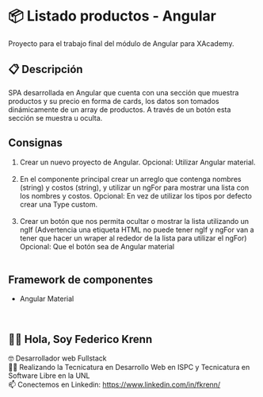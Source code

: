 # 📦 Listado productos - Angular

Proyecto para el trabajo final del módulo de Angular para XAcademy. 

## 📋 Descripción

SPA desarrollada en Angular que cuenta con una sección que muestra productos y su precio en forma de cards, los datos son tomados dinámicamente de un array de productos. A través de un botón esta sección se muestra u oculta.

## Consignas

1. Crear un nuevo proyecto de Angular. Opcional: Utilizar Angular material. <br><br>
2. En el componente principal crear un arreglo que contenga nombres (string) y costos (string), y utilizar un ngFor para mostrar una lista con los nombres y costos. Opcional: En vez de utilizar los tipos por defecto crear una Type custom.<br><br>
3. Crear un botón que nos permita ocultar o mostrar la lista utilizando un ngIf (Advertencia una etiqueta HTML no puede tener ngIf y ngFor van a tener que hacer un wraper al rededor de la lista para utilizar el ngFor) Opcional: Que el botón sea de Angular material<br><br>

## Framework de componentes

- Angular Material

<br>

## 🙋‍♂️ Hola, Soy Federico Krenn
:nerd_face: Desarrollador web Fullstack
<br>
👨‍🎓 Realizando la Tecnicatura en Desarrollo Web en ISPC y Tecnicatura en Software Libre en la UNL
<br>
📫 Conectemos en Linkedin: https://www.linkedin.com/in/fkrenn/
